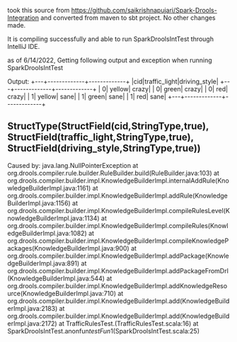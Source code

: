 took this source from https://github.com/saikrishnapujari/Spark-Drools-Integration
and converted from maven to sbt project.
No other changes made.

It is compiling successfully and able to run SparkDroolsIntTest through IntelliJ IDE.

as of 6/14/2022, Getting following output and exception when running SparkDroolsIntTest 

Output:
+---+-------------+-------------+
|cid|traffic_light|driving_style|
+---+-------------+-------------+
|  0|       yellow|        crazy|
|  0|        green|        crazy|
|  0|          red|        crazy|
|  1|       yellow|         sane|
|  1|        green|         sane|
|  1|          red|         sane|
+---+-------------+-------------+

StructType(StructField(cid,StringType,true), StructField(traffic_light,StringType,true), StructField(driving_style,StringType,true))
---------------------------------------


Caused by: java.lang.NullPointerException
at org.drools.compiler.rule.builder.RuleBuilder.build(RuleBuilder.java:103)
at org.drools.compiler.builder.impl.KnowledgeBuilderImpl.internalAddRule(KnowledgeBuilderImpl.java:1161)
at org.drools.compiler.builder.impl.KnowledgeBuilderImpl.addRule(KnowledgeBuilderImpl.java:1156)
at org.drools.compiler.builder.impl.KnowledgeBuilderImpl.compileRulesLevel(KnowledgeBuilderImpl.java:1134)
at org.drools.compiler.builder.impl.KnowledgeBuilderImpl.compileRules(KnowledgeBuilderImpl.java:1082)
at org.drools.compiler.builder.impl.KnowledgeBuilderImpl.compileKnowledgePackages(KnowledgeBuilderImpl.java:900)
at org.drools.compiler.builder.impl.KnowledgeBuilderImpl.addPackage(KnowledgeBuilderImpl.java:891)
at org.drools.compiler.builder.impl.KnowledgeBuilderImpl.addPackageFromDrl(KnowledgeBuilderImpl.java:544)
at org.drools.compiler.builder.impl.KnowledgeBuilderImpl.addKnowledgeResource(KnowledgeBuilderImpl.java:710)
at org.drools.compiler.builder.impl.KnowledgeBuilderImpl.add(KnowledgeBuilderImpl.java:2183)
at org.drools.compiler.builder.impl.KnowledgeBuilderImpl.add(KnowledgeBuilderImpl.java:2172)
at TrafficRulesTest.<init>(TrafficRulesTest.scala:16)
at SparkDroolsIntTest$.$anonfun$testFun$1(SparkDroolsIntTest.scala:25)